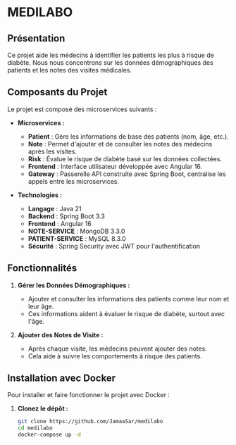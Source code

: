 # MEDILABO

## Présentation

Ce projet aide les médecins à identifier les patients les plus à risque de diabète. Nous nous concentrons sur les données démographiques des patients et les notes des visites médicales.

## Composants du Projet

Le projet est composé des microservices suivants :

- **Microservices :**
  - **Patient** : Gère les informations de base des patients (nom, âge, etc.).
  - **Note** : Permet d'ajouter et de consulter les notes des médecins après les visites.
  - **Risk** : Évalue le risque de diabète basé sur les données collectées.
  - **Frontend** : Interface utilisateur développée avec Angular 16.
  - **Gateway** : Passerelle API construite avec Spring Boot, centralise les appels entre les microservices.

- **Technologies :**
  - **Langage** : Java 21
  - **Backend** : Spring Boot 3.3
  - **Frontend** : Angular 16
  - **NOTE-SERVICE** : MongoDB 3.3.0
  - **PATIENT-SERVICE** : MySQL 8.3.0
  - **Sécurité** : Spring Security avec JWT pour l'authentification

## Fonctionnalités

1. **Gérer les Données Démographiques :**
   - Ajouter et consulter les informations des patients comme leur nom et leur âge.
   - Ces informations aident à évaluer le risque de diabète, surtout avec l'âge.

2. **Ajouter des Notes de Visite :**
   - Après chaque visite, les médecins peuvent ajouter des notes.
   - Cela aide à suivre les comportements à risque des patients.

## Installation avec Docker

Pour installer et faire fonctionner le projet avec Docker :

1. **Clonez le dépôt :**
   ```bash
   git clone https://github.com/JamaaSar/medilabo
   cd medilabo
   docker-compose up -d


